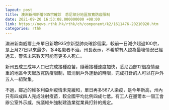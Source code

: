```yaml
---
layout: post
title: 澳洲新州新增935宗確診　悉尼部分地區放寬防疫限制
date: 2021-09-20 16:53:08.000000000 +08:00
link: https://news.rthk.hk/rthk/ch/component/k2/1611476-20210920.htm
categories: rthk
---
```


澳洲新南威爾士州單日新增935宗新型肺炎確診個案，較前一日減少超過100宗，是上月27日以來最少，多4名患者不治。州長表示，不希望有人認為最壞情況已經過去，警告未來數天可能有更多人死亡。

新州五成三成年人口已完成接種疫苗，隨著接種速度加快，悉尼西部12個疫情嚴重的地區今天起放寬防疫限制，取消到戶外運動的時限，完成打針的人可以在戶外五人一組聚集。

不過，鄰近的維多利亞州疫情未見緩和，單日再多567人染疫，是今年新高，州內只有四成四人完成注射疫苗，較全國平均比例四成七低。有工人在墨爾本一個工會辦公室外示威，抗議維州強制建造業從業員打針的規定。
